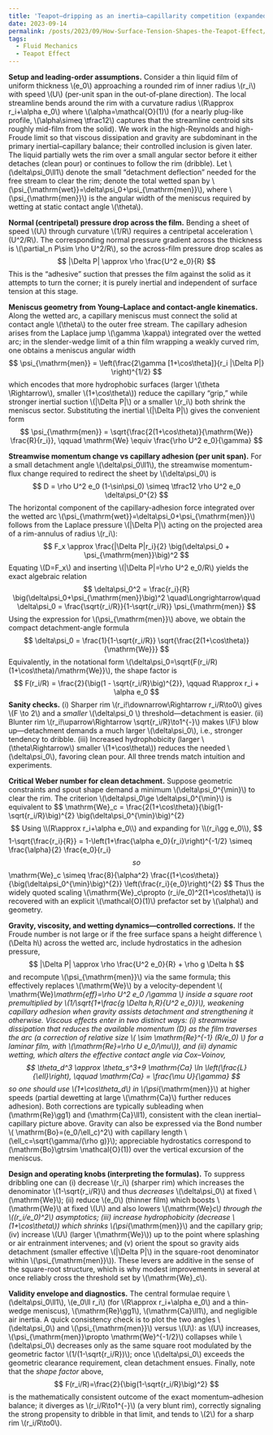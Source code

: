 ```yaml
---
title: 'Teapot–dripping as an inertia–capillarity competition (expanded, single-thread derivation with checks and extensions)'
date: 2023-09-14
permalink: /posts/2023/09/How-Surface-Tension-Shapes-the-Teapot-Effect/
tags:
  - Fluid Mechanics
  - Teapot Effect
---
```


**Setup and leading-order assumptions.** Consider a thin liquid film of uniform thickness \\(e_0\\) approaching a rounded rim of inner radius \\(r_i\\) with speed \\(U\\) (per-unit span in the out-of-plane direction). The local streamline bends around the rim with a curvature radius \\(R\approx r_i+\alpha e_0\\) where \\(\alpha=\mathcal{O}(1)\\) (for a nearly plug-like profile, \\(\alpha\simeq \tfrac12\\) captures that the streamline centroid sits roughly mid-film from the solid). We work in the high-Reynolds and high-Froude limit so that viscous dissipation and gravity are subdominant in the primary inertial–capillary balance; their controlled inclusion is given later. The liquid partially wets the rim over a small angular sector before it either detaches (clean pour) or continues to follow the rim (dribble). Let \\(\delta\psi_0\ll1\\) denote the small “detachment deflection” needed for the free stream to clear the rim; denote the total wetted span by \\(\psi_{\mathrm{wet}}=\delta\psi_0+\psi_{\mathrm{men}}\\), where \\(\psi_{\mathrm{men}}\\) is the angular width of the meniscus required by wetting at static contact angle \\(\theta\\).

**Normal (centripetal) pressure drop across the film.** Bending a sheet of speed \\(U\\) through curvature \\(1/R\\) requires a centripetal acceleration \\(U^2/R\\). The corresponding normal pressure gradient across the thickness is \\(\partial_n P\sim \rho U^2/R\\), so the across-film pressure drop scales as
$$
|\Delta P| \approx \rho \frac{U^2 e_0}{R}
$$
This is the “adhesive” suction that presses the film against the solid as it attempts to turn the corner; it is purely inertial and independent of surface tension at this stage.

**Meniscus geometry from Young–Laplace and contact-angle kinematics.** Along the wetted arc, a capillary meniscus must connect the solid at contact angle \\(\theta\\) to the outer free stream. The capillary adhesion arises from the Laplace jump \\(\gamma \kappa\\) integrated over the wetted arc; in the slender-wedge limit of a thin film wrapping a weakly curved rim, one obtains a meniscus angular width
$$
\psi_{\mathrm{men}} = \left(\frac{2\gamma [1+\cos\theta]}{r_i |\Delta P|} \right)^{1/2}
$$
which encodes that more hydrophobic surfaces (larger \\(\theta \Rightarrow\\), smaller \\(1+\cos\theta\\)) reduce the capillary “grip,” while stronger inertial suction \\(|\Delta P|\\) or a smaller \\(r_i\\) both shrink the meniscus sector. Substituting the inertial \\(|\Delta P|\\) gives the convenient form
$$
\psi_{\mathrm{men}} = \sqrt{\frac{2(1+\cos\theta)}{\mathrm{We}} \frac{R}{r_i}}, \qquad 
\mathrm{We} \equiv \frac{\rho U^2 e_0}{\gamma}
$$

**Streamwise momentum change vs capillary adhesion (per unit span).** For a small detachment angle \\(\delta\psi_0\ll1\\), the streamwise momentum-flux change required to redirect the sheet by \\(\delta\psi_0\\) is
$$
D = \rho U^2 e_0 (1-\sin\psi_0) \simeq \tfrac12 \rho U^2 e_0 \delta\psi_0^{2}
$$
The horizontal component of the capillary-adhesion force integrated over the wetted arc \\(\psi_{\mathrm{wet}}=\delta\psi_0+\psi_{\mathrm{men}}\\) follows from the Laplace pressure \\(|\Delta P|\\) acting on the projected area of a rim-annulus of radius \\(r_i\\):
$$
F_x \approx \frac{|\Delta P|r_i}{2} \big(\delta\psi_0 + \psi_{\mathrm{men}}\big)^2
$$
Equating \\(D=F_x\\) and inserting \\(|\Delta P|=\rho U^2 e_0/R\\) yields the exact algebraic relation
$$
\delta\psi_0^2 = \frac{r_i}{R} \big(\delta\psi_0+\psi_{\mathrm{men}}\big)^2
\quad\Longrightarrow\quad
\delta\psi_0 = \frac{\sqrt{r_i/R}}{1-\sqrt{r_i/R}} \psi_{\mathrm{men}}
$$
Using the expression for \\(\psi_{\mathrm{men}}\\) above, we obtain the compact detachment-angle formula
$$
\delta\psi_0 = \frac{1}{1-\sqrt{r_i/R}} \sqrt{\frac{2(1+\cos\theta)}{\mathrm{We}}}
$$
Equivalently, in the notational form \\(\delta\psi_0=\sqrt{F(r_i/R) (1+\cos\theta)/\mathrm{We}}\\), the shape factor is
$$
F(r_i/R) = \frac{2}{\big(1 - \sqrt{r_i/R}\big)^{2}}, \qquad R\approx r_i + \alpha e_0
$$
**Sanity checks.** 
(i) Sharper rim \\(r_i\!\downarrow\Rightarrow r_i/R\to0\\) gives \\(F \to 2\\) and a *smaller* \\(\delta\psi_0 \\) threshold—detachment is easier.
(ii) Blunter rim \\(r_i\!\uparrow\Rightarrow \sqrt{r_i/R}\to1^{-}\\) makes \\(F\\) blow up—detachment demands a much larger \\(\delta\psi_0\\), i.e., stronger tendency to dribble. 
(iii) Increased hydrophobicity (larger \\(\theta\Rightarrow\\) smaller \\(1+\cos\theta\\)) reduces the needed \\(\delta\psi_0\\), favoring clean pour. All three trends match intuition and experiments.

**Critical Weber number for clean detachment.** Suppose geometric constraints and spout shape demand a minimum \\(\delta\psi_0^{\min}\\) to clear the rim. The criterion \\(\delta\psi_0\ge \delta\psi_0^{\min}\\) is equivalent to
$$
\mathrm{We}_c = \frac{2(1+\cos\theta)}{\big(1-\sqrt{r_i/R}\big)^{2} \big(\delta\psi_0^{\min}\big)^{2}
$$
Using \\(R\approx r_i+\alpha e_0\\) and expanding for \\(r_i\gg e_0\\),
$$
1-\sqrt{\frac{r_i}{R}} = 1-\left(1+\frac{\alpha e_0}{r_i}\right)^{-1/2} \simeq \frac{\alpha}{2} \frac{e_0}{r_i}
$$
so
$$
\mathrm{We}_c \simeq \frac{8}{\alpha^2} \frac{(1+\cos\theta)}{\big(\delta\psi_0^{\min}\big)^{2}} \left(\frac{r_i}{e_0}\right)^{2}
$$
Thus the widely quoted scaling \\(\mathrm{We}_c\propto (r_i/e_0)^2(1+\cos\theta)\\) is recovered with an explicit \\(\mathcal{O}(1)\\) prefactor set by \\(\alpha\\) and geometry.

**Gravity, viscosity, and wetting dynamics—controlled corrections.** If the Froude number is not large or if the free surface spans a height difference \\(\Delta h\\) across the wetted arc, include hydrostatics in the adhesion pressure,
$$
|\Delta P| \approx \rho \frac{U^2 e_0}{R} + \rho g \Delta h
$$
and recompute \\(\psi_{\mathrm{men}}\\) via the same formula; this effectively replaces \\(\mathrm{We}\\) by a velocity-dependent \\( \mathrm{We}_\mathrm{eff}=\rho U^2 e_0 /\gamma \\) inside a square root premultiplied by \\(1/\sqrt{1+\frac{g \Delta h\,R}{U^2 e_0}}\\), weakening capillary adhesion when gravity assists detachment and strengthening it otherwise. Viscous effects enter in two distinct ways: (i) streamwise dissipation that reduces the available momentum \(D\) as the film traverses the arc (a correction of relative size \\( \sim \mathrm{Re}^{-1} (R/e_0) \\) for a laminar film, with \\(\mathrm{Re}=\rho U e_0/\mu\\)), and (ii) dynamic wetting, which alters the effective contact angle via Cox–Voinov,
$$
\theta_d^3 \approx \theta_s^3+9 \mathrm{Ca} \ln \left(\frac{L}{\ell}\right), \qquad \mathrm{Ca} = \frac{\mu U}{\gamma}
$$
so one should use \\(1+\cos\theta_d\\) in \\(\psi_{\mathrm{men}}\\) at higher speeds (partial dewetting at large \\(\mathrm{Ca}\\) further reduces adhesion). Both corrections are typically subleading when \(\mathrm{Re}\gg1\) and \(\mathrm{Ca}\ll1\), consistent with the clean inertial–capillary picture above. Gravity can also be expressed via the Bond number \\( \mathrm{Bo}=(e_0/\ell_c)^2\\) with capillary length \\(\ell_c=\sqrt{\gamma/(\rho g)}\\); appreciable hydrostatics correspond to \(\mathrm{Bo}\gtrsim \mathcal{O}(1)\) over the vertical excursion of the meniscus.

**Design and operating knobs (interpreting the formulas).** To suppress dribbling one can 
(i) decrease \\(r_i\\) (sharper rim) which increases the denominator \\(1-\sqrt{r_i/R}\\) and thus *decreases* \\(\delta\psi_0\\) at fixed \\(\mathrm{We}\\); 
(ii) reduce \\(e_0\\) (thinner film) which boosts \\(\mathrm{We}\\) at fixed \\(U\\) and also lowers \\(\mathrm{We}_c\\) through the \\((r_i/e_0)^2\\) asymptotics; 
(iii) increase hydrophobicity (decrease \\(1+\cos\theta\\)) which shrinks \\(\psi_{\mathrm{men}}\\) and the capillary grip; 
(iv) increase \\(U\\) (larger \\(\mathrm{We}\\)) up to the point where splashing or air entrainment intervenes; and 
(v) orient the spout so gravity aids detachment (smaller effective \\(|\Delta P|\\) in the square-root denominator within \\(\psi_{\mathrm{men}}\\)). These levers are additive in the sense of the square-root structure, which is why modest improvements in several at once reliably cross the threshold set by \\(\mathrm{We}_c\\).

**Validity envelope and diagnostics.** The central formulae require \\(\delta\psi_0\ll1\\), \\(e_0\ll r_i\\) (for \\(R\approx r_i+\alpha e_0\\) and a thin-wedge meniscus), \\(\mathrm{Re}\gg1\\), \\(\mathrm{Ca}\ll1\\), and negligible air inertia. A quick consistency check is to plot the two angles \\(\delta\psi_0\\) and \\(\psi_{\mathrm{men}}\\) versus \\(U\\): as \\(U\\) increases, \\(\psi_{\mathrm{men}}\propto \mathrm{We}^{-1/2}\\) collapses while \\(\delta\psi_0\\) decreases only as the same square root modulated by the geometric factor \\(1/(1-\sqrt{r_i/R})\\); once \\(\delta\psi_0\\) exceeds the geometric clearance requirement, clean detachment ensues. Finally, note that the *shape factor* above,
$$
F(r_i/R)=\frac{2}{\big(1-\sqrt{r_i/R}\big)^2}
$$
is the mathematically consistent outcome of the exact momentum–adhesion balance; it diverges as \\(r_i/R\to1^{-}\\) (a very blunt rim), correctly signaling the strong propensity to dribble in that limit, and tends to \\(2\\) for a sharp rim \\(r_i/R\to0\\).
